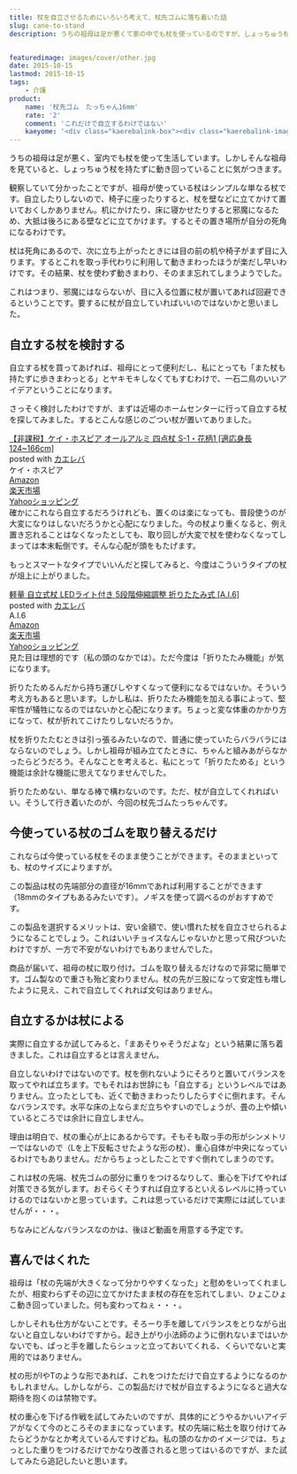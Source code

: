 ```yaml
---
title: 杖を自立させるためにいろいろ考えて、杖先ゴムに落ち着いた話
slug: cane-to-stand
description: うちの祖母は足が悪くて家の中でも杖を使っているのですが、しょっちゅう杖をどこかに置き忘れたままで動き回っています。杖が自立すればどこに置いたか忘れることもなくなるのではと考えて、杖の先端のゴムを取り替えて使う商品を買ってみました。


featuredimage: images/cover/other.jpg
date: 2015-10-15
lastmod: 2015-10-15
tags: 
    - 介護
product:
    name: '杖先ゴム　たっちゃん16mm'
    rate: '2'
    comment: 'これだけで自立するわけではない'
    kaeyome: '<div class="kaerebalink-box"><div class="kaerebalink-image"><a href="http://www.amazon.co.jp/exec/obidos/ASIN/B00DHXRFTQ/illusionspace-22/ref=nosim/" target="_blank" rel="nofollow" ><img src="http://ecx.images-amazon.com/images/I/41pSsSEsKRL._SL160_.jpg" style="border: none;" /></a></div><div class="kaerebalink-info"><div class="kaerebalink-name"><a href="http://www.amazon.co.jp/exec/obidos/ASIN/B00DHXRFTQ/illusionspace-22/ref=nosim/" target="_blank" rel="nofollow" >自立する三点式杖先ゴム　　たっちゃん　　16ｍｍ</a><div class="kaerebalink-powered-date">posted with <a href="http://kaereba.com" rel="nofollow" target="_blank">カエレバ</a></div></div><div class="kaerebalink-detail"> ケイホスピア     </div><div class="kaerebalink-link1"><div class="shoplinkamazon"><a href="http://www.amazon.co.jp/gp/search?keywords=%8E%A9%97%A7%82%B7%82%E9%8EO%93_%8E%AE%8F%F1%90%E6%83S%83%80%81%40%82%BD%82%C1%82%BF%82%E1%82%F1&__mk_ja_JP=%83J%83%5E%83J%83i&tag=illusionspace-22" target="_blank" rel="nofollow" >Amazon</a></div><div class="shoplinkrakuten"><a href="http://hb.afl.rakuten.co.jp/hgc/0e95387f.f2aef20d.0e953880.25e412bd/?pc=http%3A%2F%2Fsearch.rakuten.co.jp%2Fsearch%2Fmall%2F%25E8%2587%25AA%25E7%25AB%258B%25E3%2581%2599%25E3%2582%258B%25E4%25B8%2589%25E7%2582%25B9%25E5%25BC%258F%25E6%259D%2596%25E5%2585%2588%25E3%2582%25B4%25E3%2583%25A0%25E3%2580%2580%25E3%2581%259F%25E3%2581%25A3%25E3%2581%25A1%25E3%2582%2583%25E3%2582%2593%2F-%2Ff.1-p.1-s.1-sf.0-st.A-v.2%3Fx%3D0%26scid%3Daf_ich_link_urltxt%26m%3Dhttp%3A%2F%2Fm.rakuten.co.jp%2F" target="_blank" rel="nofollow" >楽天市場</a></div><div class="shoplinkyahoo"><a href="http://ck.jp.ap.valuecommerce.com/servlet/referral?sid=3085416&pid=882193779&vc_url=http%3A%2F%2Fsearch.shopping.yahoo.co.jp%2Fsearch%3Fp%3D%25E8%2587%25AA%25E7%25AB%258B%25E3%2581%2599%25E3%2582%258B%25E4%25B8%2589%25E7%2582%25B9%25E5%25BC%258F%25E6%259D%2596%25E5%2585%2588%25E3%2582%25B4%25E3%2583%25A0%25E3%2580%2580%25E3%2581%259F%25E3%2581%25A3%25E3%2581%25A1%25E3%2582%2583%25E3%2582%2593" target="_blank" rel="nofollow" >Yahooショッピング<img src="https://ad.jp.ap.valuecommerce.com/servlet/gifbanner?sid=3085416&pid=882193779" height="1" width="1" border="0"></a></div></div></div><div class="booklink-footer" style="clear: left"></div></div>'
---
```


うちの祖母は足が悪く、室内でも杖を使って生活しています。しかしそんな祖母を見ていると、しょっちゅう杖を持たずに動き回っていることに気がつきます。

観察していて分かったことですが、祖母が使っている杖はシンプルな単なる杖です。自立したりしないので、椅子に座ったりすると、杖を壁などに立てかけて置いておくしかありません。机にかけたり、床に寝かせたりすると邪魔になるため、大抵は後ろにある壁などに立てかけます。するとその置き場所が自分の死角になるわけです。

杖は死角にあるので、次に立ち上がったときには目の前の机や椅子がまず目に入ります。するとこれを取っ手代わりに利用して動きまわったほうが楽だし早いわけです。その結果、杖を使わず動きまわり、そのまま忘れてしまうようでした。

これはつまり、邪魔にはならないが、目に入る位置に杖が置いてあれば回避できるということです。要するに杖が自立していればいいのではないかと思いました。


## 自立する杖を検討する


自立する杖を買ってあげれば、祖母にとって便利だし、私にとっても「また杖も持たずに歩きまわっとる」とヤキモキしなくてもすむわけで、一石二鳥のいいアイデアということになります。

さっそく検討したわけですが、まずは近場のホームセンターに行って自立する杖を探してみました。するとこんな感じのごつい杖が置いてありました。

<div class="kaerebalink-box">
<div class="kaerebalink-image"><a href="http://www.amazon.co.jp/exec/obidos/ASIN/B005NGZWMM/illusionspace-22/ref=nosim/" target="_blank" rel="nofollow" ><img alt=""  src="http://ecx.images-amazon.com/images/I/21Qy5MXPA-L._SL160_.jpg" style="border: none;" /></a></div>
<div class="kaerebalink-info">
<div class="kaerebalink-name"><a href="http://www.amazon.co.jp/exec/obidos/ASIN/B005NGZWMM/illusionspace-22/ref=nosim/" target="_blank" rel="nofollow" >【非課税】ケイ・ホスピア オールアルミ 四点杖 S-1・花柄1 [適応身長124~166cm]</a>

<div class="kaerebalink-powered-date">posted with <a href="http://kaereba.com" rel="nofollow" target="_blank">カエレバ</a></div>
</div>
<div class="kaerebalink-detail"> ケイ・ホスピア     </div>
<div class="kaerebalink-link1">
<div class="shoplinkamazon"><a href="http://www.amazon.co.jp/gp/search?keywords=%83P%83C%81E%83z%83X%83s%83A%20%83I%81%5B%83%8B%83A%83%8B%83~%20%8El%93_%8F%F1&#038;__mk_ja_JP=%83J%83%5E%83J%83i&#038;tag=illusionspace-22" target="_blank" rel="nofollow" >Amazon</a></div>
<div class="shoplinkrakuten"><a href="http://hb.afl.rakuten.co.jp/hgc/0e95387f.f2aef20d.0e953880.25e412bd/?pc=http%3A%2F%2Fsearch.rakuten.co.jp%2Fsearch%2Fmall%2F%25E3%2582%25B1%25E3%2582%25A4%25E3%2583%25BB%25E3%2583%259B%25E3%2582%25B9%25E3%2583%2594%25E3%2582%25A2%2520%25E3%2582%25AA%25E3%2583%25BC%25E3%2583%25AB%25E3%2582%25A2%25E3%2583%25AB%25E3%2583%259F%2520%25E5%259B%259B%25E7%2582%25B9%25E6%259D%2596%2F-%2Ff.1-p.1-s.1-sf.0-st.A-v.2%3Fx%3D0%26scid%3Daf_ich_link_urltxt%26m%3Dhttp%3A%2F%2Fm.rakuten.co.jp%2F" target="_blank" rel="nofollow" >楽天市場</a></div>
<div class="shoplinkyahoo"><a href="http://ck.jp.ap.valuecommerce.com/servlet/referral?sid=3085416&#038;pid=882193779&#038;vc_url=http%3A%2F%2Fsearch.shopping.yahoo.co.jp%2Fsearch%3Fp%3D%25E3%2582%25B1%25E3%2582%25A4%25E3%2583%25BB%25E3%2583%259B%25E3%2582%25B9%25E3%2583%2594%25E3%2582%25A2%2520%25E3%2582%25AA%25E3%2583%25BC%25E3%2583%25AB%25E3%2582%25A2%25E3%2583%25AB%25E3%2583%259F%2520%25E5%259B%259B%25E7%2582%25B9%25E6%259D%2596" target="_blank" rel="nofollow" >Yahooショッピング<img alt=""  src="http://ad.jp.ap.valuecommerce.com/servlet/gifbanner?sid=3085416&#038;pid=882193779" height="1" width="1"></a></div>
</div>
</div>
<div class="booklink-footer" style="clear: left"></div>
</div>
確かにこれなら自立するだろうけれども、置くのは楽になっても、普段使うのが大変になりはしないだろうかと心配になりました。今の杖より重くなると、例え置き忘れることはなくなったとしても、取り回しが大変で杖を使わなくなってしまっては本末転倒です。そんな心配が頭をもたげます。

もっとスマートなタイプでいいんだと探してみると、今度はこういうタイプの杖が俎上に上がりました。

<div class="kaerebalink-box">
<div class="kaerebalink-image"><a href="http://www.amazon.co.jp/exec/obidos/ASIN/B013YHCBAW/illusionspace-22/ref=nosim/" target="_blank" rel="nofollow" ><img alt=""  src="http://ecx.images-amazon.com/images/I/21YttOiLhDL._SL160_.jpg" style="border: none;" /></a></div>
<div class="kaerebalink-info">
<div class="kaerebalink-name"><a href="http://www.amazon.co.jp/exec/obidos/ASIN/B013YHCBAW/illusionspace-22/ref=nosim/" target="_blank" rel="nofollow" >軽量 自立式杖 LEDライト付き 5段階伸縮調整 折りたたみ式 [A.I.6]</a>

<div class="kaerebalink-powered-date">posted with <a href="http://kaereba.com" rel="nofollow" target="_blank">カエレバ</a></div>
</div>
<div class="kaerebalink-detail"> A.I.6     </div>
<div class="kaerebalink-link1">
<div class="shoplinkamazon"><a href="http://www.amazon.co.jp/gp/search?keywords=%8E%A9%97%A7%8E%AE%8F%F1%81%40%83P%81%5B%83%93%83Z%81%5B%83t&#038;__mk_ja_JP=%83J%83%5E%83J%83i&#038;tag=illusionspace-22" target="_blank" rel="nofollow" >Amazon</a></div>
<div class="shoplinkrakuten"><a href="http://hb.afl.rakuten.co.jp/hgc/0e95387f.f2aef20d.0e953880.25e412bd/?pc=http%3A%2F%2Fsearch.rakuten.co.jp%2Fsearch%2Fmall%2F%25E8%2587%25AA%25E7%25AB%258B%25E5%25BC%258F%25E6%259D%2596%25E3%2580%2580%25E3%2582%25B1%25E3%2583%25BC%25E3%2583%25B3%25E3%2582%25BB%25E3%2583%25BC%25E3%2583%2595%2F-%2Ff.1-p.1-s.1-sf.0-st.A-v.2%3Fx%3D0%26scid%3Daf_ich_link_urltxt%26m%3Dhttp%3A%2F%2Fm.rakuten.co.jp%2F" target="_blank" rel="nofollow" >楽天市場</a></div>
<div class="shoplinkyahoo"><a href="http://ck.jp.ap.valuecommerce.com/servlet/referral?sid=3085416&#038;pid=882193779&#038;vc_url=http%3A%2F%2Fsearch.shopping.yahoo.co.jp%2Fsearch%3Fp%3D%25E8%2587%25AA%25E7%25AB%258B%25E5%25BC%258F%25E6%259D%2596%25E3%2580%2580%25E3%2582%25B1%25E3%2583%25BC%25E3%2583%25B3%25E3%2582%25BB%25E3%2583%25BC%25E3%2583%2595" target="_blank" rel="nofollow" >Yahooショッピング<img alt=""  src="http://ad.jp.ap.valuecommerce.com/servlet/gifbanner?sid=3085416&#038;pid=882193779" height="1" width="1"></a></div>
</div>
</div>
<div class="booklink-footer" style="clear: left"></div>
</div>
見た目は理想的です（私の頭のなかでは）。ただ今度は「折りたたみ機能」が気になります。

折りたためるんだから持ち運びしやすくなって便利になるではないか。そういう考え方もあると思います。しかし私は、折りたたみ機能を加える事によって、堅牢性が犠牲になるのではないかと心配になります。ちょっと変な体重のかかり方になって、杖が折れてこけたりしないだろうか。

杖を折りたたむときは引っ張るみたいなので、普通に使っていたらバラバラにはならないのでしょう。しかし祖母が組み立てたときに、ちゃんと組みあがらなかったらどうだろう。そんなことを考えると、私にとって「折りたためる」という機能は余計な機能に思えてなりませんでした。

折りたためない、単なる棒で構わないのです。ただ、杖が自立してくれればいい。そうして行き着いたのが、今回の杖先ゴムたっちゃんです。


## 今使っている杖のゴムを取り替えるだけ


これならば今使っている杖をそのまま使うことができます。そのままといっても、杖のサイズによりますが。

この製品は杖の先端部分の直径が16mmであれば利用することができます（18mmのタイプもあるみたいです）。ノギスを使って調べるのがおすすめです。

この製品を選択するメリットは、安い金額で、使い慣れた杖を自立させられるようになることでしょう。これはいいチョイスなんじゃないかと思って飛びついたわけですが、一方で不安がないわけでもありませんでした。

商品が届いて、祖母の杖に取り付け。ゴムを取り替えるだけなので非常に簡単です。ゴム製なので重さも殆ど変わりません。杖の先が三股になって安定性も増したように見え、これで自立してくれれば文句はありません。


## 自立するかは杖による


実際に自立するか試してみると、「まあそりゃそうだよな」という結果に落ち着きました。これは自立するとは言えません。

自立しないわけではないのです。杖を倒れないようにそろりと置いてバランスを取ってやれば立ちます。でもそれはお世辞にも「自立する」というレベルではありません。立ったとしても、近くで動きまわったりしたらすぐに倒れます。そんなバランスです。水平な床の上ならまだ立ちやすいのでしょうが、畳の上や傾いているところでは余計に自立しません。

理由は明白で、杖の重心が上にあるからです。そもそも取っ手の形がシンメトリーではないので（Lを上下反転させたような形の杖）、重心自体が中央になっているわけでもありません。だからちょっとしたことですぐ倒れてしまうのです。

これは杖の先端、杖先ゴムの部分に重りをつけるなりして、重心を下げてやれば対策できる気がします。おそらくそうすれば自立するといえるレベルに持っていけるのではないかと思っています。これは思っているだけで実際には試していませんが・・・。

ちなみにどんなバランスなのかは、後ほど動画を用意する予定です。


## 喜んではくれた


祖母は「杖の先端が大きくなって分かりやすくなった」と慰めをいってくれましたが、相変わらずその辺に立てかけたまま杖の存在を忘れてしまい、ひょこひょこ動き回っていました。何も変わってねぇ・・・。

しかしそれも仕方がないことです。そろーり手を離してバランスをとりながら出ないと自立しないわけですから。起き上がり小法師のように倒れないまではいかないでも、ぱっと手を離したらシュッと立っておいてくれる、くらいでないと実用的ではありません。

杖の形がIやTのような形であれば、これをつけただけで自立するようになるのかもしれません。しかしながら、この製品だけで杖が自立するようになると過大な期待を抱くのは禁物です。

杖の重心を下げる作戦を試してみたいのですが、具体的にどうやるかいいアイデアがなくて今のところそのままになっています。杖の先端に粘土を取り付けてみたらどうかなとか考えているんですけどね。私の頭のなかのイメージでは、ちょっとした重りをつけるだけでかなり改善されると思ってはいるのですが、また試してみたら追記したいと思います。


  
